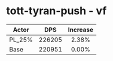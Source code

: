 # tott-tyran-push - vf
| Actor | DPS | Increase |
|---|:---:|:---:|
|PL_25%|226205|2.38%|
|Base|220951|0.00%|
